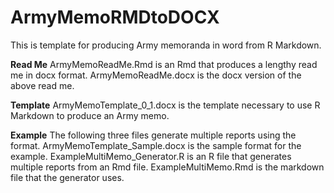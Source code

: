 # ArmyMemoRMDtoDOCX
This is template for producing Army memoranda in word from R Markdown.

**Read Me**
ArmyMemoReadMe.Rmd is an Rmd that produces a lengthy read me in docx format.
ArmyMemoReadMe.docx is the docx version of the above read me.

**Template**
ArmyMemoTemplate_0_1.docx is the template necessary to use R Markdown to produce an Army memo.

**Example**
The following three files generate multiple reports using the format.
ArmyMemoTemplate_Sample.docx is the sample format for the example.
ExampleMultiMemo_Generator.R is an R file that generates multiple reports from an Rmd file.
ExampleMultiMemo.Rmd is the markdown file that the generator uses.
